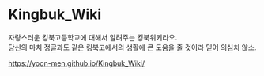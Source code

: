 # Kingbuk_Wiki
자랑스러운 킹북고등학교에 대해서 알려주는 킹북위키라오.<br>
당신의 마치 정글과도 같은 킹북고에서의 생활에 큰 도움을 줄 것이라 믿어 의심치 않소.

https://yoon-men.github.io/Kingbuk_Wiki/
